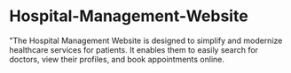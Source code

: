 # Hospital-Management-Website
"The Hospital Management Website is designed to simplify and modernize healthcare services for patients. It enables them to easily search for doctors, view their profiles, and book appointments online.
